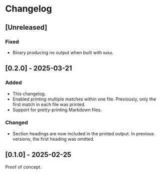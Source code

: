 Changelog
=========

[Unreleased]
------------
### Fixed
- Binary producing no output when built with `make`.

[0.2.0] - 2025-03-21
--------------------
### Added
- This changelog.
- Enabled printing multiple matches within one file.
  Previously, only the first match in each file was printed.
- Support for pretty-printing Markdown files.

### Changed
- Section headings are now included in the printed output.
  In previous versions, the first heading was omitted.

[0.1.0] - 2025-02-25
--------------------
Proof of concept.

